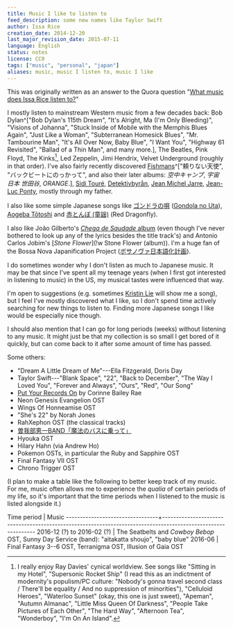 ```yaml
---
title: Music I like to listen to
feed_description: some new names like Taylor Swift
author: Issa Rice
creation_date: 2014-12-20
last_major_revision_date: 2015-07-11
language: English
status: notes
license: CC0
tags: ["music", "personal", "japan"]
aliases: music, music I listen to, music I like
---
```


This was originally written as an answer to the Quora question "[What music does Issa Rice listen to?](!q)"

I mostly listen to mainstream Western music from a few decades back: Bob Dylan^["Bob Dylan's 115th Dream", "It's Alright, Ma (I'm Only Bleeding)", "Visions of Johanna", "Stuck Inside of Mobile with the Memphis Blues Again", "Just Like a Woman", "Subterranean Homesick Blues", "Mr. Tambourine Man", "It's All Over Now, Baby Blue", "I Want You",  "Highway 61 Revisited", "Ballad of a Thin Man", and many more.], The Beatles, Pink Floyd, The Kinks[^kinks], Led Zeppelin, Jimi Hendrix, Velvet Underground (roughly in that order).
I've also fairly recently discovered [Fishmans](!w)^["頼りない天使", "バックビートにのっかって", and also their later albums: *空中キャンプ*, *宇宙 日本 世田谷*, *ORANGE*.], [Sidi Touré](!w), [Detektivbyrån](!w), [Jean Michel Jarre](!w), [Jean-Luc Ponty](!w), mostly through my father.

[^kinks]: I really enjoy Ray Davies' cynical worldview.
See songs like "Sitting in my Hotel", "Supersonic Rocket Ship" (I read this as an indictment of modernity's populism/PC culture: "Nobody's gonna travel second class / There'll be equality / And no suppression of minorities"), "Celluloid Heroes", "Waterloo Sunset" (okay, this one is just sweet), "Apeman", "Autumn Almanac", "Little Miss Queen Of Darkness", "People Take Pictures of Each Other", "The Hard Way", "Afternoon Tea", "Wonderboy", "I'm On An Island".

I also like some simple Japanese songs like [ゴンドラの唄](!wja) ([Gondola no Uta](!w)), [Aogeba Tōtoshi](!w) and [赤とんぼ (童謡)](!wja) (Red Dragonfly).

I also like João Gilberto's [*Chega de Saudade* album](https://en.wikipedia.org/wiki/Chega_de_Saudade_(album)) (even though I've never bothered to look up any of the lyrics besides the title track's) and Antonio Carlos Jobim's [*Stone Flower*](!w Stone Flower (album)).
I'm a huge fan of the Bossa Nova Japanification Project ([ボサノヴァ日本語化計画](http://hiyokomame.com/ottnet/bossa/translation.htm)).

I do sometimes wonder why I don't listen as much to Japanese music.
It may be that since I've spent all my teenage years (when I first got interested in listening to music) in the US, my musical tastes were influenced that way.

I'm open to suggestions (e.g. sometimes [Kristin Lie](https://www.quora.com/Kristin-Lie) will show me a song), but I feel I've mostly discovered what I like, so I don't spend time actively searching for new things to listen to.
Finding more Japanese songs I like would be especially nice though.

I should also mention that I can go for long periods (weeks) without listening to any music.
It might just be that my collection is so small I get bored of it quickly, but can come back to it after some amount of time has passed.

Some others:

- "Dream A Little Dream of Me"---Ella Fitzgerald, Doris Day
- Taylor Swift---"Blank Space", "22", "Back to December", "The Way I Loved You", "Forever and Always", "Ours", "Red", "Our Song"
- [Put Your Records On](http://www.azlyrics.com/lyrics/corinnebaileyrae/putyourrecordson.html) by Corinne Bailey Rae
- Neon Genesis Evangelion OST
- Wings Of Honneamise OST
- "She's 22" by Norah Jones
- RahXephon OST (the classical tracks)
- [曽我部恵一BAND「魔法のバスに乗って」](https://www.youtube.com/watch?v=CwiJhu9yPyM)
- Hyouka OST
- Hilary Hahn (via Andrew Ho)
- Pokemon OSTs, in particular the Ruby and Sapphire OST
- Final Fantasy VII OST
- Chrono Trigger OST

(I plan to make a table like the following to better keep track of my music.
For me, music often allows me to experience the *qualia* of certain periods of my life, so it's important that the time periods when I listened to the music is listed alongside it.)

Time period    | Music
---------------------------------+--------------------------------------------------------------------------------------------------------------
2016-12 (?) to 2016-02 (?) | The Seatbelts and *Cowboy Bebop* OST, Sunny Day Service (band): "aitakatta shoujo", "baby blue"
2016-06        |  Final Fantasy 3--6 OST, Terranigma OST, Illusion of Gaia OST
